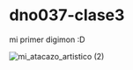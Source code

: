 # dno037-clase3

mi primer digimon :D

![mi_atacazo_artistico (2)](https://user-images.githubusercontent.com/101232753/159743983-1f29b0d0-ff98-4813-86b8-23d3350cf07e.jpg)
